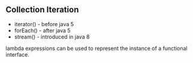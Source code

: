 ## Collection Iteration

 - iterator() - before java 5
 - forEach() - after java 5
 - stream() - introduced in java 8

lambda expressions can be used to represent the instance of a functional interface.